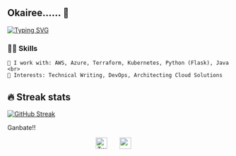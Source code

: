 ## Okairee...... 👋

[![Typing SVG](https://readme-typing-svg.herokuapp.com?color=%23267D21D8&center=true&lines=DevOps+Engineer;Technical+Writer)](https://git.io/typing-svg)

### 👨‍💻 Skills
    💬 I work with: AWS, Azure, Terraform, Kubernetes, Python (Flask), Java <br>
    💬 Interests: Technical Writing, DevOps, Architecting Cloud Solutions

## 🔥 Streak stats
[![GitHub Streak](http://github-readme-streak-stats.herokuapp.com?user=Mbaoma&theme=cobalt)](https://git.io/streak-stats)
<br>
 
Ganbate!! <br>
 <!-- Social icons section -->
<p align="center">
 <a href="https://twitter.com/mba_oma"><img width="26px" alt="Twitter" title="Twitter" src="https://i.imgur.com/OXZM1L6.png"/></a>
  &#8287;&#8287;&#8287;&#8287;&#8287;
  <a href="https://linkedin.com/in/mbaoma-chioma-mary" alt="LinkedIn"><img width="26px" src="https://i.imgur.com/OViZO8J.png"/></a>
  &#8287;&#8287;&#8287;&#8287;&#8287;
  
  </a>
</p>

<!--
**Mbaoma/Mbaoma** is a ✨ _special_ ✨ repository because its `README.md` (this file) appears on your GitHub profile.

Here are some ideas to get you started:

- 🔭 I’m currently working on ...
- 🌱 I’m currently learning ...
- 👯 I’m looking to collaborate on ...
- 🤔 I’m looking for help with ...
- 💬 Ask me about ...
- 📫 How to reach me: ...
- 😄 Pronouns: ...
- ⚡ Fun fact: ...
-->
